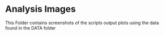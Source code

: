# Analysis Images 

This Folder contains screenshots of the scripts output plots using the data found in the DATA folder
